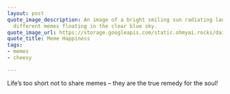 ```yaml
---
layout: post
quote_image_description: An image of a bright smiling sun radiating laughter with
  different memes floating in the clear blue sky.
quote_image_url: https://storage.googleapis.com/static.ohmyai.rocks/daily/2023-11-06.jpg
quote_title: Meme Happiness
tags:
- memes
- cheesy

---
```


Life’s too short not to share memes – they are the true remedy for the soul!